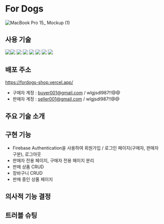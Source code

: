 # For Dogs

![MacBook Pro 15_ Mockup (1)](https://github.com/kkang123/commerce/assets/85389685/145fc008-bda5-4624-ba46-ae2ff4f3420a)

## 사용 기술

<img src="https://img.shields.io/badge/React-61DAFB?style=flat&logo=React&logoColor=FFFFFF"/><img src="https://img.shields.io/badge/TypeScript-orange?style=flat&logo=TypeScript&logoColor=FFFFFF"/>
<img src="https://img.shields.io/badge/TailWind CSS-06B6D4?style=flat&logo=TailWind css&logoColor=FFFFFF"/>
<img src="https://img.shields.io/badge/React-Query-ffffff?style=flat&logo=React-Query&logoColor=FFFFFF"/>
<img src="https://img.shields.io/badge/React-Router-000000?style=flat&logo=React-Router&logoColor=FFFFFF"/>
<img src="https://img.shields.io/badge/vite-9400D3?style=flat&logo=vite&logoColor=FFFFFF"/>
<img src="https://img.shields.io/badge/firebase-0000FF?style=flat&logo=firebase&logoColor=FFFFFF"/>
<img src="https://img.shields.io/badge/vercel-000000?style=flat&logo=vercel&logoColor=ffffff"/>

## 배포 주소
https://fordogs-shop.vercel.app/

- 구매자 계정 : buyer001@gmail.com / wlgjsdl987!!@@
- 판매자 계정 : seller001@gmail.com / wlgjsdl987!!@@

## 주요 기술 소개

## 구현 기능
- Firebase Authentication을 사용하여 회원가입 / 로그인 페이지(구매자, 판매자 구분), 로그아웃
- 판매자 전용 페이지, 구매자 전용 페이지 분리
- 판매 상품 CRUD
- 장바구니 CRUD
- 판매 중인 상품 페이지


## 의사적 기능 결정


## 트러블 슈팅


